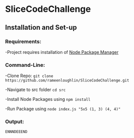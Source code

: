 # SliceCodeChallenge

## Installation and Set-up

### Requirements:
-Project requires installation of [Node Package Manager](https://nodejs.org/en/download/)

### Command-Line:
-Clone Repo:   ```git clone https://github.com/rameenloughlin/SliceCodeChallenge.git ```

-Navigate to src folder ```cd src```

-Install Node Packages using ```npm install```

-Run Package using ```node index.js "5x5 (1, 3) (4, 4)" ```

### Output: 
```ENNNDEEEND ```
